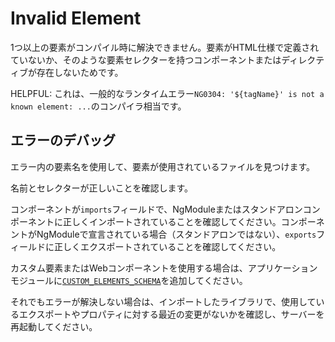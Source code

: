 # Invalid Element

1つ以上の要素がコンパイル時に解決できません。要素がHTML仕様で定義されていないか、そのような要素セレクターを持つコンポーネントまたはディレクティブが存在しないためです。

HELPFUL: これは、一般的なランタイムエラー`NG0304: '${tagName}' is not a known element: ...`のコンパイラ相当です。

## エラーのデバッグ

エラー内の要素名を使用して、要素が使用されているファイルを見つけます。

名前とセレクターが正しいことを確認します。

コンポーネントが`imports`フィールドで、NgModuleまたはスタンドアロンコンポーネントに正しくインポートされていることを確認してください。コンポーネントがNgModuleで宣言されている場合（スタンドアロンではない）、`exports`フィールドに正しくエクスポートされていることを確認してください。

カスタム要素またはWebコンポーネントを使用する場合は、アプリケーションモジュールに[`CUSTOM_ELEMENTS_SCHEMA`](api/core/CUSTOM_ELEMENTS_SCHEMA)を追加してください。

それでもエラーが解決しない場合は、インポートしたライブラリで、使用しているエクスポートやプロパティに対する最近の変更がないかを確認し、サーバーを再起動してください。
